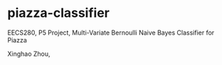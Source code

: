 # piazza-classifier
EECS280, P5 Project, Multi-Variate Bernoulli Naive Bayes Classifier for Piazza

Xinghao Zhou,
